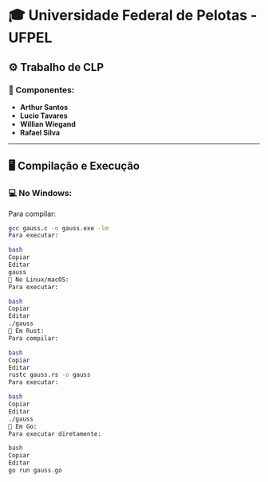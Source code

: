 # 🎓 Universidade Federal de Pelotas - UFPEL  

## ⚙️ Trabalho de CLP  

### 👥 Componentes:
- **Arthur Santos**  
- **Lucio Tavares**  
- **Willian Wiegand**  
- **Rafael Silva**  

---

## 🖥️ Compilação e Execução  

### 💻 No Windows:  
Para compilar:  
```bash
gcc gauss.c -o gauss.exe -lm
Para executar:

bash
Copiar
Editar
gauss
🐧 No Linux/macOS:
Para executar:

bash
Copiar
Editar
./gauss
🦀 Em Rust:
Para compilar:

bash
Copiar
Editar
rustc gauss.rs -o gauss
Para executar:

bash
Copiar
Editar
./gauss
🐹 Em Go:
Para executar diretamente:

bash
Copiar
Editar
go run gauss.go
